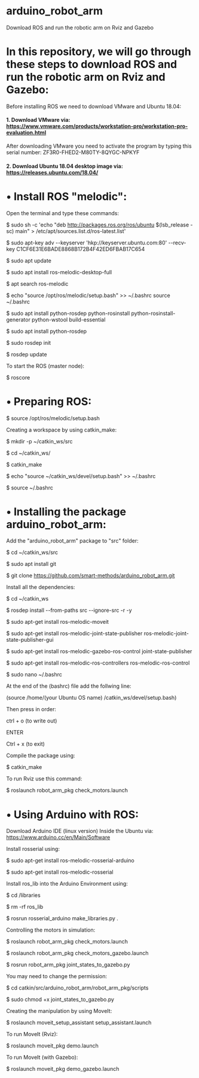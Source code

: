 # arduino_robot_arm
Download ROS and run the robotic arm on Rviz and Gazebo

# In this repository, we will go through these steps to download ROS and run the robotic arm on Rviz and Gazebo:
Before installing ROS we need to download VMware and Ubuntu 18.04:
#### 1.	Download VMware via: https://www.vmware.com/products/workstation-pro/workstation-pro-evaluation.html
 After downloading VMware you need to activate the program by typing this serial number: 
ZF3R0-FHED2-M80TY-8QYGC-NPKYF
#### 2.	Download Ubuntu 18.04 desktop image via: https://releases.ubuntu.com/18.04/

# •	Install ROS "melodic":
Open the terminal and type these commands:

$	sudo sh -c 'echo "deb http://packages.ros.org/ros/ubuntu $(lsb_release -sc) main" > /etc/apt/sources.list.d/ros-latest.list'

$	sudo apt-key adv --keyserver 'hkp://keyserver.ubuntu.com:80' --recv-key C1CF6E31E6BADE8868B172B4F42ED6FBAB17C654 

$	sudo apt update

$	sudo apt install ros-melodic-desktop-full

$	apt search ros-melodic

$	echo "source /opt/ros/melodic/setup.bash" >> ~/.bashrc
source ~/.bashrc

$	sudo apt install python-rosdep python-rosinstall python-rosinstall-generator python-wstool build-essential

$	sudo apt install python-rosdep

$	sudo rosdep init

$	rosdep update


To start the ROS (master node):

$	roscore

# •	Preparing ROS:

$	source /opt/ros/melodic/setup.bash

Creating a workspace by using catkin_make:

$	mkdir -p ~/catkin_ws/src

$	cd ~/catkin_ws/

$	catkin_make

$	echo "source ~/catkin_ws/devel/setup.bash" >> ~/.bashrc

$	source ~/.bashrc

# •	Installing the package arduino_robot_arm:

Add the "arduino_robot_arm" package to "src" folder:

$	cd ~/catkin_ws/src

$	sudo apt install git

$	git clone https://github.com/smart-methods/arduino_robot_arm.git

Install all the dependencies:

$	cd ~/catkin_ws

$	rosdep install --from-paths src --ignore-src -r -y

$	sudo apt-get install ros-melodic-moveit

$	sudo apt-get install ros-melodic-joint-state-publisher ros-melodic-joint-state-publisher-gui

$	sudo apt-get install ros-melodic-gazebo-ros-control joint-state-publisher

$	sudo apt-get install ros-melodic-ros-controllers ros-melodic-ros-control

$	sudo nano ~/.bashrc

At the end of the (bashrc) file add the follwing line:

(source /home/(your Ubuntu OS name) /catkin_ws/devel/setup.bash)

Then press in order:

ctrl + o (to write out)

ENTER

Ctrl + x (to exit)


Compile the package using:

$	catkin_make


To run Rviz use this command:

$	roslaunch robot_arm_pkg check_motors.launch


# •	Using Arduino with ROS:

Download Arduino IDE (linux version) Inside the Ubuntu via: https://www.arduino.cc/en/Main/Software

Install rosserial using:

$	sudo apt-get install ros-melodic-rosserial-arduino

$	sudo apt-get install ros-melodic-rosserial

Install ros_lib into the Arduino Environment using:

$	cd <Arduino>/libraries
 
$	rm -rf ros_lib
 
$	rosrun rosserial_arduino make_libraries.py .
 
Controlling the motors in simulation:
 
$	roslaunch robot_arm_pkg check_motors.launch
 
$	roslaunch robot_arm_pkg check_motors_gazebo.launch
 
$	rosrun robot_arm_pkg joint_states_to_gazebo.py
 
You may need to change the permission: 
 
$	cd catkin/src/arduino_robot_arm/robot_arm_pkg/scripts
 
$	sudo chmod +x joint_states_to_gazebo.py
 
Creating the manipulation by using MoveIt:
 
$	roslaunch moveit_setup_assistant setup_assistant.launch
 
To run MoveIt (Rviz):
 
$	roslaunch moveit_pkg demo.launch
 
To run MoveIt (with Gazebo):
 
$	roslaunch moveit_pkg demo_gazebo.launch


